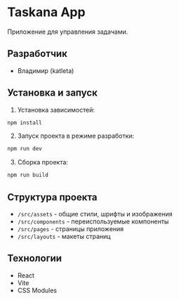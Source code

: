 # Taskana App

Приложение для управления задачами.

## Разработчик

- Владимир (katleta)

## Установка и запуск

1. Установка зависимостей:
```bash
npm install
```

2. Запуск проекта в режиме разработки:
```bash
npm run dev
```

3. Сборка проекта:
```bash
npm run build
```

## Структура проекта

- `/src/assets` - общие стили, шрифты и изображения
- `/src/components` - переиспользуемые компоненты
- `/src/pages` - страницы приложения
- `/src/layouts` - макеты страниц

## Технологии

- React
- Vite
- CSS Modules
